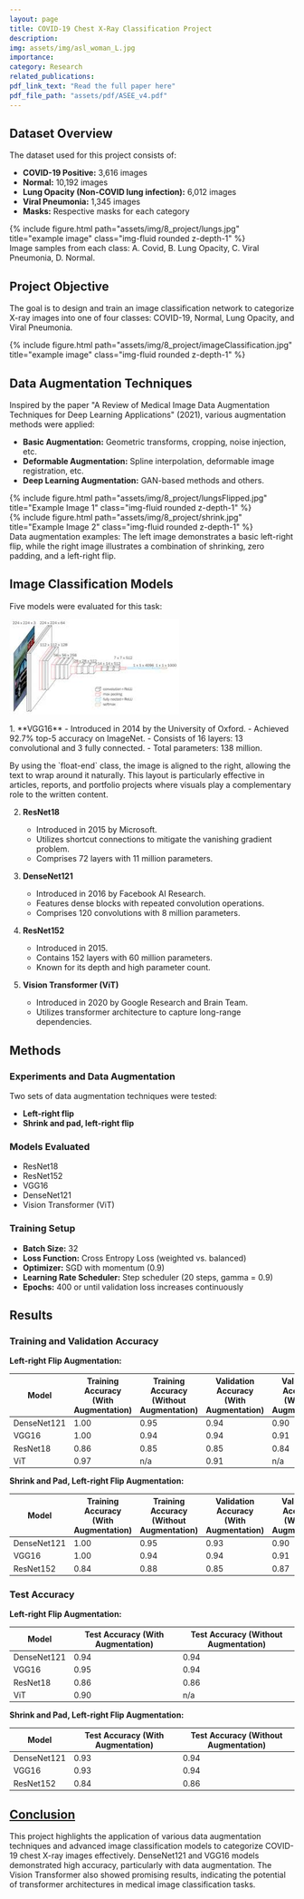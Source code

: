 ```yaml
---
layout: page
title: COVID-19 Chest X-Ray Classification Project
description: 
img: assets/img/asl_woman_L.jpg
importance: 
category: Research
related_publications: 
pdf_link_text: "Read the full paper here"
pdf_file_path: "assets/pdf/ASEE_v4.pdf"
---
```


## Dataset Overview
The dataset used for this project consists of:
- **COVID-19 Positive:** 3,616 images
- **Normal:** 10,192 images
- **Lung Opacity (Non-COVID lung infection):** 6,012 images
- **Viral Pneumonia:** 1,345 images
- **Masks:** Respective masks for each category

<div class="row">
    <div class="col-sm mt-3 mt-md-0">
        {% include figure.html path="assets/img/8_project/lungs.jpg" title="example image" class="img-fluid rounded z-depth-1" %}
    </div>
</div>
<div class="caption">
    Image samples from each class: A. Covid, B. Lung Opacity, C. Viral Pneumonia, D. Normal.
</div>

## Project Objective
The goal is to design and train an image classification network to categorize X-ray images into one of four classes: COVID-19, Normal, Lung Opacity, and Viral Pneumonia.

<div class="row">
    <div class="col-sm mt-3 mt-md-0">
        {% include figure.html path="assets/img/8_project/imageClassification.jpg" title="example image" class="img-fluid rounded z-depth-1" %}
    </div>
</div>

## Data Augmentation Techniques
Inspired by the paper "A Review of Medical Image Data Augmentation Techniques for Deep Learning Applications" (2021), various augmentation methods were applied:
- **Basic Augmentation:** Geometric transforms, cropping, noise injection, etc.
- **Deformable Augmentation:** Spline interpolation, deformable image registration, etc.
- **Deep Learning Augmentation:** GAN-based methods and others.

<div class="row">
    <div class="col-sm-6 mt-3 mt-md-0">
        {% include figure.html path="assets/img/8_project/lungsFlipped.jpg" title="Example Image 1" class="img-fluid rounded z-depth-1" %}
    </div>
    <div class="col-sm-6 mt-3 mt-md-0">
        {% include figure.html path="assets/img/8_project/shrink.jpg" title="Example Image 2" class="img-fluid rounded z-depth-1" %}
    </div>
</div>
<div class="caption">
    Data augmentation examples: The left image demonstrates a basic left-right flip, while the right image illustrates a combination of shrinking, zero padding, and a left-right flip.
</div>

## Image Classification Models
Five models were evaluated for this task:

<div class="row">
    <div class="col-12">
        <img src="assets/img/8_project/vgg16.jpg" alt="Example Image" class="img-fluid rounded z-depth-1 float-end ms-3 mb-3" style="width: 300px;">
        <p>
    1. **VGG16**
   - Introduced in 2014 by the University of Oxford.
   - Achieved 92.7% top-5 accuracy on ImageNet.
   - Consists of 16 layers: 13 convolutional and 3 fully connected.
   - Total parameters: 138 million.
        </p>
        <p>
            By using the `float-end` class, the image is aligned to the right, allowing the text to wrap around it naturally. This layout is particularly effective in articles, reports, and portfolio projects where visuals play a complementary role to the written content.
        </p>
    </div>
</div>



2. **ResNet18**
   - Introduced in 2015 by Microsoft.
   - Utilizes shortcut connections to mitigate the vanishing gradient problem.
   - Comprises 72 layers with 11 million parameters.

3. **DenseNet121**
   - Introduced in 2016 by Facebook AI Research.
   - Features dense blocks with repeated convolution operations.
   - Comprises 120 convolutions with 8 million parameters.

4. **ResNet152**
   - Introduced in 2015.
   - Contains 152 layers with 60 million parameters.
   - Known for its depth and high parameter count.

5. **Vision Transformer (ViT)**
   - Introduced in 2020 by Google Research and Brain Team.
   - Utilizes transformer architecture to capture long-range dependencies.

## Methods

### Experiments and Data Augmentation
Two sets of data augmentation techniques were tested:
- **Left-right flip**
- **Shrink and pad, left-right flip**

### Models Evaluated
- ResNet18
- ResNet152
- VGG16
- DenseNet121
- Vision Transformer (ViT)

### Training Setup
- **Batch Size:** 32
- **Loss Function:** Cross Entropy Loss (weighted vs. balanced)
- **Optimizer:** SGD with momentum (0.9)
- **Learning Rate Scheduler:** Step scheduler (20 steps, gamma = 0.9)
- **Epochs:** 400 or until validation loss increases continuously

## Results

### Training and Validation Accuracy

**Left-right Flip Augmentation:**

| Model       | Training Accuracy (With Augmentation) | Training Accuracy (Without Augmentation) | Validation Accuracy (With Augmentation) | Validation Accuracy (Without Augmentation) |
|-------------|--------------------------------------|-----------------------------------------|----------------------------------------|-------------------------------------------|
| DenseNet121 | 1.00                                 | 0.95                                    | 0.94                                   | 0.90                                      |
| VGG16       | 1.00                                 | 0.94                                    | 0.94                                   | 0.91                                      |
| ResNet18    | 0.86                                 | 0.85                                    | 0.85                                   | 0.84                                      |
| ViT         | 0.97                                 | n/a                                     | 0.91                                   | n/a                                       |

**Shrink and Pad, Left-right Flip Augmentation:**

| Model       | Training Accuracy (With Augmentation) | Training Accuracy (Without Augmentation) | Validation Accuracy (With Augmentation) | Validation Accuracy (Without Augmentation) |
|-------------|--------------------------------------|-----------------------------------------|----------------------------------------|-------------------------------------------|
| DenseNet121 | 1.00                                 | 0.95                                    | 0.93                                   | 0.90                                      |
| VGG16       | 1.00                                 | 0.94                                    | 0.94                                   | 0.91                                      |
| ResNet152   | 0.84                                 | 0.88                                    | 0.85                                   | 0.87                                      |

### Test Accuracy

**Left-right Flip Augmentation:**

| Model       | Test Accuracy (With Augmentation) | Test Accuracy (Without Augmentation) |
|-------------|----------------------------------|-------------------------------------|
| DenseNet121 | 0.94                             | 0.94                                |
| VGG16       | 0.95                             | 0.94                                |
| ResNet18    | 0.86                             | 0.86                                |
| ViT         | 0.90                             | n/a                                 |

**Shrink and Pad, Left-right Flip Augmentation:**

| Model       | Test Accuracy (With Augmentation) | Test Accuracy (Without Augmentation) |
|-------------|----------------------------------|-------------------------------------|
| DenseNet121 | 0.93                             | 0.94                                |
| VGG16       | 0.93                             | 0.94                                |
| ResNet152   | 0.84                             | 0.86                                |

## <u>Conclusion</u>
This project highlights the application of various data augmentation techniques and advanced image classification models to categorize COVID-19 chest X-ray images effectively. DenseNet121 and VGG16 models demonstrated high accuracy, particularly with data augmentation. The Vision Transformer also showed promising results, indicating the potential of transformer architectures in medical image classification tasks.




